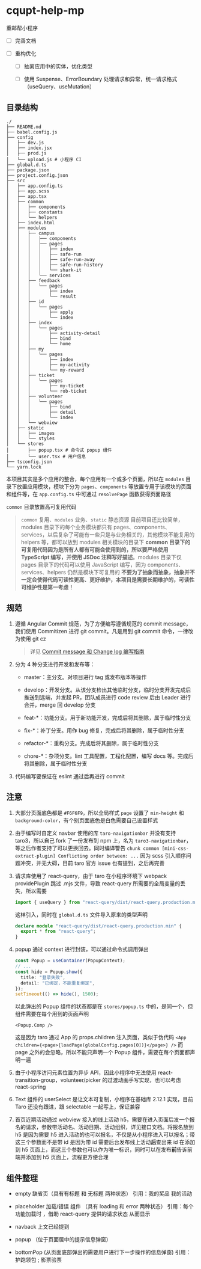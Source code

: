 # cqupt-help-mp

重邮帮小程序

- [ ] 完善文档

- [ ] 重构优化

  - [ ] 抽离应用中的实体，优化类型

  - [ ] 使用 Suspense、ErrorBoundary 处理请求和异常，统一请求格式（useQuery、useMutation）

## 目录结构

```shell
./
├── README.md
├── babel.config.js
├── config
│   ├── dev.js
│   ├── index.jsx
│   ├── prod.js
│   └── upload.js # 小程序 CI
├── global.d.ts
├── package.json
├── project.config.json
├── src
│   ├── app.config.ts
│   ├── app.scss
│   ├── app.tsx
│   ├── common
│   │   ├── components
│   │   ├── constants
│   │   └── helpers
│   ├── index.html
│   ├── modules
│   │   ├── campus
│   │   │   ├── components
│   │   │   ├── pages
│   │   │   │   ├── index
│   │   │   │   ├── safe-run
│   │   │   │   ├── safe-run-away
│   │   │   │   ├── safe-run-history
│   │   │   │   └── shark-it
│   │   │   └── services
│   │   ├── feedback
│   │   │   └── pages
│   │   │       ├── index
│   │   │       └── result
│   │   ├── id
│   │   │   └── pages
│   │   │       ├── apply
│   │   │       └── index
│   │   ├── index
│   │   │   └── pages
│   │   │       ├── activity-detail
│   │   │       ├── bind
│   │   │       └── home
│   │   ├── my
│   │   │   └── pages
│   │   │       ├── index
│   │   │       ├── my-activity
│   │   │       └── my-reward
│   │   ├── ticket
│   │   │   └── pages
│   │   │       ├── my-ticket
│   │   │       └── rob-ticket
│   │   ├── volunteer
│   │   │   └── pages
│   │   │       ├── bind
│   │   │       ├── detail
│   │   │       └── index
│   │   └── webview
│   ├── static
│   │   ├── images
│   │   └── styles
│   └── stores
│       ├── popup.tsx # 命令式 popup 组件
│       └── user.tsx # 用户信息
├── tsconfig.json
└── yarn.lock
```

本项目其实是多个应用的整合，每个应用有一个或多个页面，所以在 `modules` 目录下放置应用模块，模块下分为 `pages`、`components` 等放置专用于该模块的页面和组件等，在 `app.config.ts` 中可通过 `resolvePage` 函数获得页面路径

`common` 目录放置高可复用代码

> `common` 复用、`modules` 业务、`static` 静态资源
> 目前项目还比较简单，modules 目录下的每个业务模块都只有 pages、components、services，以后复杂了可能有一些只是与业务相关的，其他模块不能复用的 helpers 等，都可以放到 modules 相关模块的目录下
> **common 目录下的可复用代码因为是所有人都有可能会使用到的，所以要严格使用 TypeScript 编写，并使用 JSDoc 注释写好描述**。modules 目录下仅 pages 目录下的代码可以使用 JavaScript 编写，因为 components、services、helpers 仍然是模块下可复用的
> **不要为了抽象而抽象，抽象并不一定会使得代码可读性更高、更好维护，本项目是需要长期维护的，可读性可维护性是第一考虑！**

## 规范

1. 遵循 Angular Commit 规范，为了方便编写遵循规范的 commit message，我们使用 Commitizen 进行 git commit。凡是用到 git commit 命令，一律改为使用 git cz

   > 详见 [Commit message 和 Change log 编写指南](https://www.ruanyifeng.com/blog/2016/01/commit_message_change_log.html)

2. 分为 4 种分支进行开发和发布等：

   - master：主分支。对项目进行 tag 或发布版本等操作

   - develop：开发分支。从该分支检出其他临时分支，临时分支开发完成后推送到远端，并发起 PR，团队成员进行 code review 后由 Leader 进行合并，merge 回 develop 分支

   - feat-\*：功能分支。用于新功能开发，完成后将其删除，属于临时性分支

   - fix-\*：补丁分支。用作 bug 修复，完成后将其删除，属于临时性分支

   - refactor-\*：重构分支。完成后将其删除，属于临时性分支

   - chore-\*：杂项分支。lint 工具配置，工程化配置，编写 docs 等。完成后将其删除，属于临时性分支

3. 代码编写要保证在 eslint 通过后再进行 commit

## 注意

1. 大部分页面底色都是 `#F6F6F9`，所以全局样式 `page` 设置了 `min-height` 和 `background-color`，有个别页面底色是白色需要自己设置样式

2. 由于编写时自定义 navbar 使用的库 `taro-navigationbar` 并没有支持 taro3，所以自己 fork 了一份发布到 npm 上，名为 `taro3-navigationbar`，等之后作者支持了可以更换回去。同时编译警告 `chunk common [mini-css-extract-plugin] Conflicting order between: ...` 因为 scss 引入顺序问题冲突，并无大碍，目前 taro 官方 issue 也有提到，之后再完善

3. 请求库使用了 react-query，由于 taro 在小程序环境下 webpack providePlugin 跳过 .mjs 文件，导致 react-query 所需要的全局变量的丢失，所以需要

   ```ts
   import { useQuery } from "react-query/dist/react-query.production.min";
   ```

   这样引入，同时在 `global.d.ts` 文件导入原来的类型声明

   ```ts
   declare module "react-query/dist/react-query.production.min" {
     export * from "react-query";
   }
   ```

4. popup 通过 context 进行封装，可以通过命令式调用弹出

   ```ts
   const Popup = useContainer(PopupContext);
   // ...
   const hide = Popup.show({
     title: "登录失败",
     detail: "已绑定，不能重复绑定",
   });
   setTimeout(() => hide(), 1500);
   ```

   以此弹出的 Popup 组件的状态都是在 `stores/popup.ts` 中的，是同一个，但组件需要在每个用到的页面声明

   ```tsx
   <Popup.Comp />
   ```

   这是因为 taro 通过 App 的 props.children 注入页面，类似于伪代码 `<App children={<page>{loadPage(globalConfig.pages[0])}</page>} />` 而 page 之外的会忽略，所以不能只声明一个 Popup 组件，需要在每个页面都声明一遍

5. 由于小程序访问元素位置为异步 API，因此小程序中无法使用 react-transition-group，volunteer/picker 的过渡动画手写实现，也可以考虑 react-spring

6. Text 组件的 userSelect 是让文本可复制，小程序在基础库 2.12.1 实现，目前 Taro 还没有跟进，跟 selectable 一起写上，保证兼容

7. 首页近期活动通过 webview 接入的线上活动 h5，需要在进入页面后发一个报名的请求，参数带活动名、活动日期、活动组织，详见接口文档。将报名放到 h5 是因为需要 h5 进入活动的也可以报名，不仅是从小程序进入可以报名；带这三个参数而不是带 id 是因为带 id 需要后台发布线上活动**后**查出来 id 在添加到 h5 页面上，而这三个参数也可以作为唯一标识，同时可以在发布**前**告诉前端并添加到 h5 页面上，流程更方便合理

## 组件整理

- empty 缺省页（具有有标题 和 无标题 两种状态）
  引用：我的奖品 我的活动

- placeholder 加载/错误 组件 （具有 loading 和 error 两种状态）
  引用：每个功能加载时 ，借助 react-query 提供的请求状态 从而显示

- navback 上文已经提到

- popup （位于页面居中的提示信息弹窗）

- bottomPop (从页面底部弹出的需要用户进行下一步操作的信息弹窗)
  引用：护跑领包 ; 影票验票
